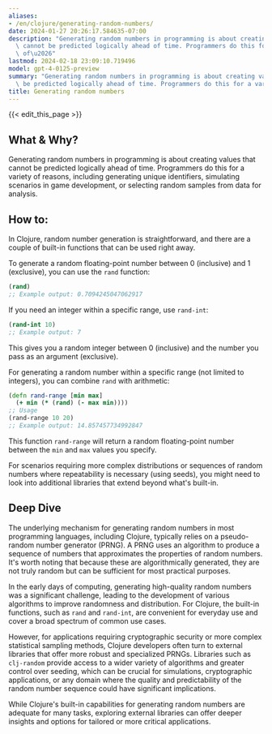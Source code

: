 ```yaml
---
aliases:
- /en/clojure/generating-random-numbers/
date: 2024-01-27 20:26:17.584635-07:00
description: "Generating random numbers in programming is about creating values that\
  \ cannot be predicted logically ahead of time. Programmers do this for a variety\
  \ of\u2026"
lastmod: 2024-02-18 23:09:10.719496
model: gpt-4-0125-preview
summary: "Generating random numbers in programming is about creating values that cannot\
  \ be predicted logically ahead of time. Programmers do this for a variety of\u2026"
title: Generating random numbers
---
```


{{< edit_this_page >}}

## What & Why?

Generating random numbers in programming is about creating values that cannot be predicted logically ahead of time. Programmers do this for a variety of reasons, including generating unique identifiers, simulating scenarios in game development, or selecting random samples from data for analysis.

## How to:

In Clojure, random number generation is straightforward, and there are a couple of built-in functions that can be used right away.

To generate a random floating-point number between 0 (inclusive) and 1 (exclusive), you can use the `rand` function:

```Clojure
(rand)
;; Example output: 0.7094245047062917
```

If you need an integer within a specific range, use `rand-int`:

```Clojure
(rand-int 10)
;; Example output: 7
```

This gives you a random integer between 0 (inclusive) and the number you pass as an argument (exclusive).

For generating a random number within a specific range (not limited to integers), you can combine `rand` with arithmetic:

```Clojure
(defn rand-range [min max]
  (+ min (* (rand) (- max min))))
;; Usage
(rand-range 10 20)
;; Example output: 14.857457734992847
```

This function `rand-range` will return a random floating-point number between the `min` and `max` values you specify.

For scenarios requiring more complex distributions or sequences of random numbers where repeatability is necessary (using seeds), you might need to look into additional libraries that extend beyond what's built-in.

## Deep Dive

The underlying mechanism for generating random numbers in most programming languages, including Clojure, typically relies on a pseudo-random number generator (PRNG). A PRNG uses an algorithm to produce a sequence of numbers that approximates the properties of random numbers. It's worth noting that because these are algorithmically generated, they are not truly random but can be sufficient for most practical purposes.

In the early days of computing, generating high-quality random numbers was a significant challenge, leading to the development of various algorithms to improve randomness and distribution. For Clojure, the built-in functions, such as `rand` and `rand-int`, are convenient for everyday use and cover a broad spectrum of common use cases.

However, for applications requiring cryptographic security or more complex statistical sampling methods, Clojure developers often turn to external libraries that offer more robust and specialized PRNGs. Libraries such as `clj-random` provide access to a wider variety of algorithms and greater control over seeding, which can be crucial for simulations, cryptographic applications, or any domain where the quality and predictability of the random number sequence could have significant implications.

While Clojure's built-in capabilities for generating random numbers are adequate for many tasks, exploring external libraries can offer deeper insights and options for tailored or more critical applications.
